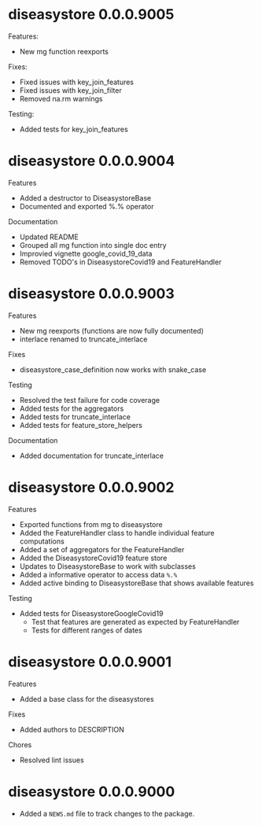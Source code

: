 # diseasystore 0.0.0.9005

Features:
* New mg function reexports

Fixes:
* Fixed issues with key_join_features
* Fixed issues with key_join_filter
* Removed na.rm warnings

Testing:
* Added tests for key_join_features

# diseasystore 0.0.0.9004

Features
* Added a destructor to DiseasystoreBase
* Documented and exported %.% operator

Documentation
* Updated README
* Grouped all mg function into single doc entry
* Improvied vignette google_covid_19_data
* Removed TODO's in DiseasystoreCovid19 and FeatureHandler

# diseasystore 0.0.0.9003

Features
* New mg reexports (functions are now fully documented)
* interlace renamed to truncate_interlace

Fixes
* diseasystore_case_definition now works with snake_case

Testing
* Resolved the test failure for code coverage
* Added tests for the aggregators
* Added tests for truncate_interlace
* Added tests for feature_store_helpers

Documentation
* Added documentation for truncate_interlace


# diseasystore 0.0.0.9002

Features
* Exported functions from mg to diseasystore
* Added the FeatureHandler class to handle individual feature computations
* Added a set of aggregators for the FeatureHandler
* Added the DiseasystoreCovid19 feature store
* Updates to DiseasystoreBase to work with subclasses
* Added a informative operator to access data `%.%`
* Added active binding to DiseasystoreBase that shows available features

Testing
* Added tests for DiseasystoreGoogleCovid19
  * Test that features are generated as expected by FeatureHandler
  * Tests for different ranges of dates

# diseasystore 0.0.0.9001

Features
* Added a base class for the diseasystores

Fixes
* Added authors to DESCRIPTION

Chores
* Resolved lint issues

# diseasystore 0.0.0.9000

* Added a `NEWS.md` file to track changes to the package.
